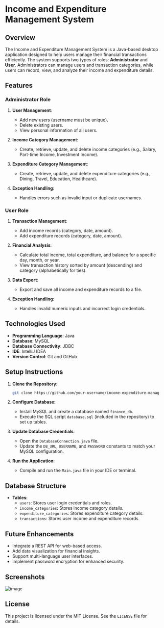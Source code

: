 # Income and Expenditure Management System

## **Overview**
The Income and Expenditure Management System is a Java-based desktop application designed to help users manage their financial transactions efficiently. The system supports two types of roles: **Administrator** and **User**. Administrators can manage users and transaction categories, while users can record, view, and analyze their income and expenditure details.

## **Features**
### **Administrator Role**
1. **User Management**:
   - Add new users (username must be unique).
   - Delete existing users.
   - View personal information of all users.

2. **Income Category Management**:
   - Create, retrieve, update, and delete income categories (e.g., Salary, Part-time Income, Investment Income).

3. **Expenditure Category Management**:
   - Create, retrieve, update, and delete expenditure categories (e.g., Dining, Travel, Education, Healthcare).

4. **Exception Handling**:
   - Handles errors such as invalid input or duplicate usernames.

### **User Role**
1. **Transaction Management**:
   - Add income records (category, date, amount).
   - Add expenditure records (category, date, amount).

2. **Financial Analysis**:
   - Calculate total income, total expenditure, and balance for a specific day, month, or year.
   - View transaction history sorted by amount (descending) and category (alphabetically for ties).

3. **Data Export**:
   - Export and save all income and expenditure records to a file.

4. **Exception Handling**:
   - Handles invalid numeric inputs and incorrect login credentials.

## **Technologies Used**
- **Programming Language**: Java
- **Database**: MySQL
- **Database Connectivity**: JDBC
- **IDE**: IntelliJ IDEA
- **Version Control**: Git and GitHub

## **Setup Instructions**
1. **Clone the Repository**:
   ```bash
   git clone https://github.com/your-username/income-expenditure-management.git
   ```
2. **Configure Database**:
   - Install MySQL and create a database named `finance_db`.
   - Execute the SQL script `database.sql` (included in the repository) to set up tables.

3. **Update Database Credentials**:
   - Open the `DatabaseConnection.java` file.
   - Update the `DB_URL`, `USERNAME`, and `PASSWORD` constants to match your MySQL configuration.

4. **Run the Application**:
   - Compile and run the `Main.java` file in your IDE or terminal.

## **Database Structure**
- **Tables**:
  - `users`: Stores user login credentials and roles.
  - `income_categories`: Stores income category details.
  - `expenditure_categories`: Stores expenditure category details.
  - `transactions`: Stores user income and expenditure records.

## **Future Enhancements**
- Integrate a REST API for web-based access.
- Add data visualization for financial insights.
- Support multi-language user interfaces.
- Implement password encryption for enhanced security.

## **Screenshots**
![image](https://github.com/user-attachments/assets/8a5aba62-cea4-49c7-9dc8-e966217dd0e5)



## **License**
This project is licensed under the MIT License. See the `LICENSE` file for details.




